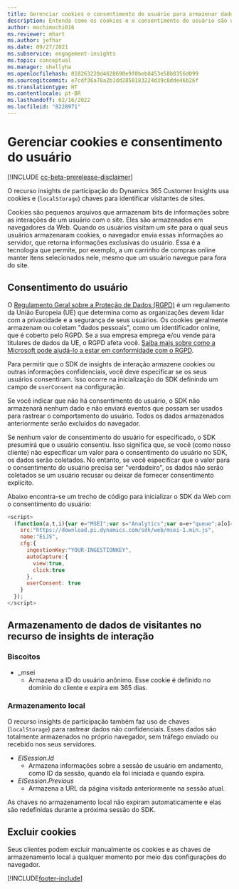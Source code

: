 ```yaml
---
title: Gerenciar cookies e consentimento do usuário para armazenar dados do usuário no Dynamics 365 Customer Insights
description: Entenda como os cookies e o consentimento do usuário são usados para identificar os visitantes do site.
author: mochimochi016
ms.reviewer: mhart
ms.author: jefhar
ms.date: 09/27/2021
ms.subservice: engagement-insights
ms.topic: conceptual
ms.manager: shellyha
ms.openlocfilehash: 018263220d4628690e9f0beb8453e58b0356d099
ms.sourcegitcommit: e7cdf36a78a2b1dd2850183224d39c8dde46b26f
ms.translationtype: HT
ms.contentlocale: pt-BR
ms.lasthandoff: 02/16/2022
ms.locfileid: "8228971"
---
```

# <a name="manage-cookies-and-user-consent"></a>Gerenciar cookies e consentimento do usuário

[!INCLUDE [cc-beta-prerelease-disclaimer](includes/cc-beta-prerelease-disclaimer.md)]

O recurso insights de participação do Dynamics 365 Customer Insights usa cookies e (`localStorage`) chaves para identificar visitantes de sites.

Cookies são pequenos arquivos que armazenam bits de informações sobre as interações de um usuário com o site. Eles são armazenados em navegadores da Web. Quando os usuários visitam um site para o qual seus usuários armazenaram cookies, o navegador envia essas informações ao servidor, que retorna informações exclusivas do usuário. Essa é a tecnologia que permite, por exemplo, a um carrinho de compras online manter itens selecionados nele, mesmo que um usuário navegue para fora do site.

## <a name="user-consent"></a>Consentimento do usuário

O [Regulamento Geral sobre a Proteção de Dados (RGPD)](/dynamics365/get-started/gdpr/) é um regulamento da União Europeia (UE) que determina como as organizações devem lidar com a privacidade e a segurança de seus usuários. Os cookies geralmente armazenam ou coletam "dados pessoais", como um identificador online, que é coberto pelo RGPD. Se a sua empresa emprega e/ou vende para titulares de dados da UE, o RGPD afeta você. [Saiba mais sobre como a Microsoft pode ajudá-lo a estar em conformidade com o RGPD](https://www.microsoft.com/trust-center/privacy/gdpr-faqs).

Para permitir que o SDK de insights de interação armazene cookies ou outras informações confidenciais, você deve especificar se os seus usuários consentiram. Isso ocorre na inicialização do SDK definindo um campo de `userConsent` na configuração.

Se você indicar que não há consentimento do usuário, o SDK não armazenará nenhum dado e não enviará eventos que possam ser usados para rastrear o comportamento do usuário. Todos os dados armazenados anteriormente serão excluídos do navegador.

Se nenhum valor de consentimento do usuário for especificado, o SDK presumirá que o usuário consentiu. Isso significa que, se você (como nosso cliente) não especificar um valor para o consentimento do usuário no SDK, os dados serão coletados. No entanto, se você especificar que o valor para o consentimento do usuário precisa ser "verdadeiro", os dados não serão coletados se um usuário recusar ou deixar de fornecer consentimento explícito.

Abaixo encontra-se um trecho de código para inicializar o SDK da Web com o consentimento do usuário:
```js
<script>
  (function(a,t,i){var e="MSEI";var s="Analytics";var o=e+"queue";a[o]=a[o]||[];var r=a[e]||function(n){var t={};t[s]={};function e(e){while(e.length){var r=e.pop();t[s][r]=function(e){return function(){a[o].push([e,n,arguments])}}(r)}}var r="track";var i="set";e([r+"Event",r+"View",r+"Action",i+"Property",i+"User","initialize","teardown"]);return t}(i.name);var n=i.name;if(!a[e]){a[n]=r[s];a[o].push(["new",n]);setTimeout(function(){var e="script";var r=t.createElement(e);r.async=1;r.src=i.src;var n=t.getElementsByTagName(e)[0];n.parentNode.insertBefore(r,n)},1)}else{a[n]=new r[s]}if(i.user){a[n].setUser(i.user)}if(i.props){for(var c in i.props){a[n].setProperty(c,i.props[c])}}a[n].initialize(i.cfg)})(window,document,{
    src:"https://download.pi.dynamics.com/sdk/web/msei-1.min.js",
    name:"EiJS",
    cfg:{
      ingestionKey:"YOUR-INGESTIONKEY",
      autoCapture:{
        view:true,
        click:true
      },
      userConsent: true
    }
  });
</script>
```

## <a name="visitor-data-storage-in-engagement-insights-capability"></a>Armazenamento de dados de visitantes no recurso de insights de interação

### <a name="cookies"></a>Biscoitos

- _msei
    - Armazena a ID do usuário anônimo. Esse cookie é definido no domínio do cliente e expira em 365 dias.

### <a name="local-storage"></a>Armazenamento local

O recurso insights de participação também faz uso de chaves (`localStorage`) para rastrear dados não confidenciais. Esses dados são totalmente armazenados no próprio navegador, sem tráfego enviado ou recebido nos seus servidores.

- *EISession.Id*
    - Armazena informações sobre a sessão de usuário em andamento, como ID da sessão, quando ela foi iniciada e quando expira.
- *EISession.Previous*
    - Armazena a URL da página visitada anteriormente na sessão atual.

As chaves no armazenamento local não expiram automaticamente e elas são redefinidas durante a próxima sessão do SDK.

## <a name="deleting-cookies"></a>Excluir cookies

Seus clientes podem excluir manualmente os cookies e as chaves de armazenamento local a qualquer momento por meio das configurações do navegador.


[!INCLUDE[footer-include](../includes/footer-banner.md)]
